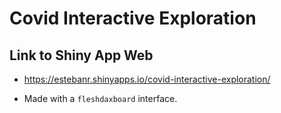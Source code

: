 # Covid Interactive Exploration

## Link to Shiny App Web

* <https://estebanr.shinyapps.io/covid-interactive-exploration/>

* Made with a `fleshdaxboard` interface.
